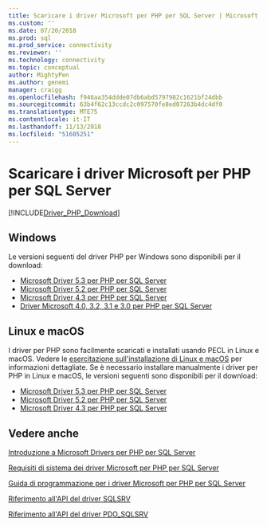 ```yaml
---
title: Scaricare i driver Microsoft per PHP per SQL Server | Microsoft Docs
ms.custom: ''
ms.date: 07/20/2018
ms.prod: sql
ms.prod_service: connectivity
ms.reviewer: ''
ms.technology: connectivity
ms.topic: conceptual
author: MightyPen
ms.author: genemi
manager: craigg
ms.openlocfilehash: f946aa354ddde07db6abd5797982c1621bf24dbb
ms.sourcegitcommit: 63b4f62c13ccdc2c097570fe8ed07263b4dc4df0
ms.translationtype: MTE75
ms.contentlocale: it-IT
ms.lasthandoff: 11/13/2018
ms.locfileid: "51605251"
---
```

# <a name="download-the-microsoft-drivers-for-php-for-sql-server"></a>Scaricare i driver Microsoft per PHP per SQL Server

[!INCLUDE[Driver_PHP_Download](../../includes/driver_php_download.md)]

## <a name="windows"></a>Windows

Le versioni seguenti del driver PHP per Windows sono disponibili per il download:

- [Microsoft Driver 5.3 per PHP per SQL Server](https://www.microsoft.com/download/details.aspx?id=57163)
- [Microsoft Driver 5.2 per PHP per SQL Server](https://www.microsoft.com/download/details.aspx?id=56729)
- [Microsoft Driver 4.3 per PHP per SQL Server](https://www.microsoft.com/download/details.aspx?id=55642)
- [Driver Microsoft 4.0, 3.2, 3.1 e 3.0 per PHP per SQL Server](https://www.microsoft.com/download/details.aspx?id=20098)

## <a name="linux-and-macos"></a>Linux e macOS

I driver per PHP sono facilmente scaricati e installati usando PECL in Linux e macOS. Vedere le [esercitazione sull'installazione di Linux e macOS](installation-tutorial-linux-mac.md) per informazioni dettagliate. Se è necessario installare manualmente i driver per PHP in Linux e macOS, le versioni seguenti sono disponibili per il download:

- [Microsoft Driver 5.3 per PHP per SQL Server](https://github.com/Microsoft/msphpsql/releases/tag/v5.3.0)
- [Microsoft Driver 5.2 per PHP per SQL Server](https://github.com/Microsoft/msphpsql/releases/tag/v5.2.0)
- [Microsoft Driver 4.3 per PHP per SQL Server](https://github.com/Microsoft/msphpsql/releases/tag/v4.3.0)

## <a name="see-also"></a>Vedere anche

[Introduzione a Microsoft Drivers per PHP per SQL Server](getting-started-with-the-php-sql-driver.md)

[Requisiti di sistema dei driver Microsoft per PHP per SQL Server](system-requirements-for-the-php-sql-driver.md)

[Guida di programmazione per i driver Microsoft per PHP per SQL Server](programming-guide-for-php-sql-driver.md)

[Riferimento all'API del driver SQLSRV](sqlsrv-driver-api-reference.md)

[Riferimento all'API del driver PDO_SQLSRV](pdo-sqlsrv-driver-reference.md)
